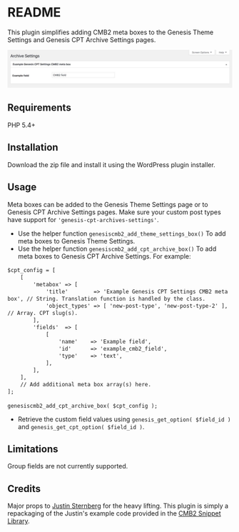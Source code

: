 # README #

This plugin simplifies adding CMB2 meta boxes to the Genesis Theme Settings and Genesis CPT Archive Settings pages.

![Genesis CPT Archive Settings screenshot](screenshot.jpg "Example CMB2 meta box added to Genesis CPT Archive Settings.")

## Requirements
PHP 5.4+

## Installation

Download the zip file and install it using the WordPress plugin installer.

## Usage

Meta boxes can be added to the Genesis Theme Settings page or to Genesis CPT Archive Settings pages.  Make sure your custom post types have support for `'genesis-cpt-archives-settings'`.

- Use the helper function `genesiscmb2_add_theme_settings_box()` To add meta boxes to Genesis Theme Settings.
- Use the helper function `genesiscmb2_add_cpt_archive_box()` To add meta boxes to Genesis CPT Archive Settings. For example:
```
$cpt_config = [
	[
		'metabox' => [
			'title'        => 'Example Genesis CPT Settings CMB2 meta box', // String. Translation function is handled by the class.
			'object_types' => [ 'new-post-type', 'new-post-type-2' ], // Array. CPT slug(s).
		],
		'fields'  => [
			[
				'name'    => 'Example field',
				'id'      => 'example_cmb2_field',
				'type'    => 'text',
			],
		],
	],
	// Add additional meta box array(s) here.
];

genesiscmb2_add_cpt_archive_box( $cpt_config );
```

- Retrieve the custom field values using `genesis_get_option( $field_id )` and `genesis_get_cpt_option( $field_id )`.

## Limitations
Group fields are not currently supported.

## Credits
Major props to [Justin Sternberg](https://twitter.com/Jtsternberg) for the heavy lifting.  This plugin is simply a repackaging of the Justin's example code provided in the [CMB2 Snippet Library](https://github.com/CMB2/CMB2-Snippet-Library/tree/master/options-and-settings-pages).
